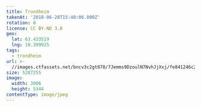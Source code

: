 ```yaml
---
title: Trondheim
takenAt: '2018-06-28T15:40:06.000Z'
rotation: 0
license: CC BY-ND 3.0
geo:
  lat: 63.433519
  lng: 10.399925
tags:
  - trondheim
url: >-
  //images.ctfassets.net/bncv3c2gt878/7Jemms9DzoulN7NvhJjXxj/fe841246c20bae7747dd00904835d2a1/trondheim_29238773028_o
size: 5287255
image:
  width: 3006
  height: 5344
contentType: image/jpeg
---
```


